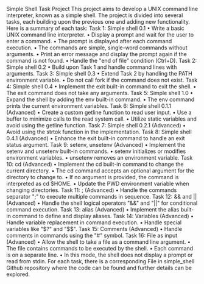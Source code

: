 Simple Shell Task Project This project aims to develop a UNIX command line interpreter, known as a simple shell. The project is divided into several tasks, each building upon the previous one and adding new functionality. Here is a summary of each task: Task 1: Simple shell 0.1 • Write a basic UNIX command line interpreter. • Display a prompt and wait for the user to enter a command. • The prompt is displayed after each command execution. • The commands are simple, single-word commands without arguments. • Print an error message and display the prompt again if the command is not found. • Handle the "end of file" condition (Ctrl+D). Task 2: Simple shell 0.2 • Build upon Task 1 and handle command lines with arguments. Task 3: Simple shell 0.3 • Extend Task 2 by handling the PATH environment variable. • Do not call fork if the command does not exist. Task 4: Simple shell 0.4 • Implement the exit built-in command to exit the shell. • The exit command does not take any arguments. Task 5: Simple shell 1.0 • Expand the shell by adding the env built-in command. • The env command prints the current environment variables. Task 6: Simple shell 0.1.1 (Advanced) • Create a custom getline function to read user input. • Use a buffer to minimize calls to the read system call. • Utilize static variables and avoid using the getline function. Task 7: Simple shell 0.2.1 (Advanced) • Avoid using the strtok function in the implementation. Task 8: Simple shell 0.4.1 (Advanced) • Enhance the exit built-in command to handle an exit status argument. Task 9: setenv, unsetenv (Advanced) • Implement the setenv and unsetenv built-in commands. • setenv initializes or modifies environment variables. • unsetenv removes an environment variable. Task 10: cd (Advanced) • Implement the cd built-in command to change the current directory. • The cd command accepts an optional argument for the directory to change to. • If no argument is provided, the command is interpreted as cd $HOME. • Update the PWD environment variable when changing directories. Task 11: ; (Advanced) • Handle the commands separator ";" to execute multiple commands in sequence. Task 12: && and || (Advanced) • Handle the shell logical operators "&&" and "||" for conditional command execution. Task 13: alias (Advanced) • Implement the alias built-in command to define and display aliases. Task 14: Variables (Advanced) • Handle variable replacement in command execution. • Handle special variables like "$?" and "$$". Task 15: Comments (Advanced) • Handle comments in commands using the "#" symbol. Task 16: File as input (Advanced) • Allow the shell to take a file as a command line argument. • The file contains commands to be executed by the shell. • Each command is on a separate line. • In this mode, the shell does not display a prompt or read from stdin. For each task, there is a corresponding File in simple_shell Github repository where the code can be found and further details can be explored.
